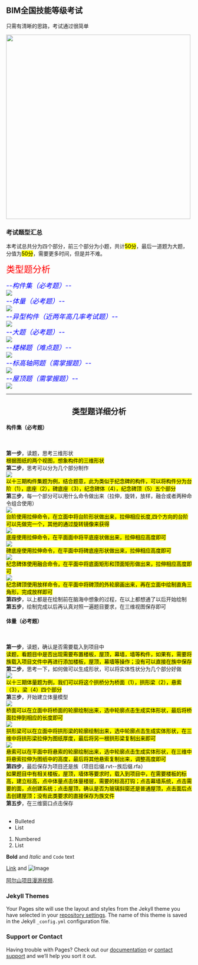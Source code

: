 ## BIM全国技能等级考试

只需有清晰的思路，考试通过很简单

<img src="https://timgsa.baidu.com/timg?image&quality=80&size=b9999_10000&sec=1554803177206&di=daa322e42a57fbf97fac76e60697900e&imgtype=0&src=http%3A%2F%2Ff.zhulong.com%2Fv1%2Ftfs%2FT1ol_TBCbT1RCvBVdK_0_0_1600_0.jpg" width="500" height="500">

### 考试题型汇总

本考试总共分为四个部分，前三个部分为小题，共计<mark>50分</mark>，最后一道题为大题，分值为<mark>50分</mark>，需要更多时间，但是并不难。

<font color="red" size="5">类型题分析</font><br/>

<font color="blue" size="4"><em>--构件集（必考题）--</em></font><br/>
<img src="wenjian/十二期构件集题.jpg"/><br/>
<font color="blue" size="4"><em>--体量（必考题）--</em></font><br/>
<img src="wenjian/十二期体量题.jpg"/><br/>
<font color="blue" size="4"><em>--异型构件（近两年高几率考试题）--</em></font><br/>
<img src="wenjian/十二期异型模型题.jpg"/><br/>
<font color="blue" size="4"><em>--大题（必考题）--</em></font><br/>
<img src="wenjian/十一期大题.jpg"/><br/>
<font color="blue" size="4"><em>--楼梯题（难点题）--</em></font><br/>
<img src="wenjian/楼梯题.jpg"/><br/>
<font color="blue" size="4"><em>--标高轴网题（需掌握题）--</em></font><br/>
<img src="wenjian/标高轴网题.jpg"/><br/>
<font color="blue" size="4"><em>--屋顶题（需掌握题）--</em></font><br/>
<img src="wenjian/屋顶题.jpg"/><br/>

<HR>
<h2 align="center" >类型题详细分析</h2>
<h4>构件集（必考题）</h4> <br>	
<p>	<b>第一步</b>，读题，思考三维形状 <br>
			<mark>根据图纸的两个视图，想象构件的三维形状</mark> <br>
	<b>第二步</b>，思考可以分为几个部分制作<br>
			<img src="wenjian/构件集.png" > <br>
			<mark>以十三期构件集题为例，结合题意，此为类似于纪念碑的构件，可以将构件分为台阶（1），底座（2），碑底座（3），纪念碑体（4），纪念碑顶（5）五个部分</mark> <br>
	<b>第三步</b>，每一个部分可以用什么命令做出来（拉伸，旋转，放样，融合或者两种命令组合使用）<br>
			<img src="wenjian/台阶.png"  align="center"><br>
			<mark>台阶使用拉伸命令，在立面中将台阶形状做出来，拉伸相应长度,四个方向的台阶可以先做完一个，其他的通过旋转镜像来获得</mark> <br>
			<img src="wenjian/底座.png"  align="center"><br>
			<mark>底座使用拉伸命令，在平面面中将平底座状做出来，拉伸相应高度即可</mark> <br>
			<img src="wenjian/碑底座.png" ><br>
			<mark>碑底座使用拉伸命令，在平面中将碑底座形状做出来，拉伸相应高度即可</mark> <br>
			<img src="wenjian/纪念碑体.png" ><br>
			<mark>纪念碑体使用融合命令，在平面中将底面矩形和顶面矩形做出来，拉伸相应高度即可</mark> <br>
			<img src="wenjian/纪念碑顶.png" > <br>
			<mark>纪念碑顶使用放样命令，在平面中将碑顶的外轮廓画出来，再在立面中绘制直角三角形，完成放样即可</mark> <br>
	<b>第四步</b>，以上都是在绘制前在脑海中想象的过程，在以上都想通了以后开始绘制<br>
	<b>第五步</b>，绘制完成以后再认真对照一遍题目要求，在三维视图保存即可<br>
</p>

<h4>体量（必考题）</h4> <br>
<p>
	<b>第一步</b>，读题，确认是否需要载入到项目中<br>
	<mark>读题，看题目中是否出现需要布置楼板，屋顶，幕墙，墙等构件，如果有，需要将族载入项目文件中再进行添加楼板，屋顶，幕墙等操作；没有可以直接在族中保存</mark> <br>
	<b>第二步</b>，思考一下，如何做可以生成形状，可以将实体性状分为几个部分好做<br>
	<img src="wenjian/体量.png" > <br>
	<mark>以十三期体量题为例，我们可以将这个拱桥分为桥面（1），拱形梁（2），悬索（3），梁（4）四个部分</mark><br>
	<b>第三步</b>，开始建立体量模型<br>
	<img src="wenjian/桥面.png" align="center"> <br>
	<mark>桥面可以在立面中将桥面的轮廓绘制出来，选中轮廓点击生成实体形状，最后将桥面拉伸到相应的长度即可</mark> <br>
	<img src="wenjian/拱形梁.png" align="center" > <br>
	<mark>拱形梁可以在立面中将拱形梁的轮廓绘制出来，选中轮廓点击生成实体形状，在三维中将拱形梁拉伸为图纸厚度，最后将另一根拱形梁复制出来即可</mark> <br>
	<img src="wenjian/钢索.png" align="center" > <br>
	<mark>悬索可以在平面中将悬索的轮廓绘制出来，选中轮廓点击生成实体形状，在三维中将悬索拉伸为图纸中的高度，最后将其他悬索复制出来，调整高度即可</mark> <br>
	<b>第四步</b>，最后保存为项目还是族（项目后缀.rvt--族后缀.rfa）<br>
	<mark>如果题目中有相关楼板，屋顶，墙体等要求时，载入到项目中，在需要楼板的标高，建立标高，点中体量点击体量楼层，需要的标高打钩；点击幕墙系统，点击需要的面，点创建系统；点击屋顶，确认是否为玻璃斜窗还是普通屋顶，点击面后点击创建屋顶；没有此类要求的直接保存为族文件</mark><br>
	<b>第五步</b>，在三维窗口点击保存<br>
	<mark></mark><br>
</p>


- Bulleted
- List

1. Numbered
2. List

**Bold** and _Italic_ and `Code` text

[Link](url) and ![Image](src)


 [阿尔山项目漫游视频](https://v.youku.com/v_show/id_XNDA3MjYxNDQ2MA==.html?spm=a2hzp.8244740.0.0).

### Jekyll Themes

Your Pages site will use the layout and styles from the Jekyll theme you have selected in your [repository settings](https://github.com/YanQimeng/BIM/settings). The name of this theme is saved in the Jekyll `_config.yml` configuration file.

### Support or Contact

Having trouble with Pages? Check out our [documentation](https://help.github.com/categories/github-pages-basics/) or [contact support](https://github.com/contact) and we’ll help you sort it out.
